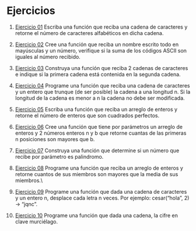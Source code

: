 # Ejercicios
1. [Ejercicio 01](./Scripts/main01.cpp) Escriba una función que reciba una cadena de caracteres y retorne el número de caracteres alfabéticos en dicha cadena.

2. [Ejercicio 02](./Scripts/main02.cpp) Cree una función que reciba un nombre escrito todo en mayúsculas y un número, verifique si la suma de los códigos ASCII son iguales al número recibido.

3. [Ejercicio 03](./Scripts/main03.cpp) Construya una función que reciba 2 cadenas de caracteres e indique si la primera cadena está contenida en la segunda cadena.

4. [Ejercicio 04](./Scripts/main04.cpp) Programe una función que reciba una cadena de caracteres y un entero que trunque (de ser posible) la cadena a una longitud n. Si la longitud de la cadena es menor a n la cadena no debe ser modificada.

5. [Ejercicio 05](./Scripts/main05.cpp) Escriba una función que reciba un arreglo de enteros y retorne el número de enteros que son cuadrados perfectos.

6. [Ejercicio 06](./Scripts/main06.cpp) Cree una función que tiene por parámetros un arreglo de enteros y 2 números enteros n y b que retorne cuantas de las primeras n posiciones son mayores que b.

7. [Ejercicio 07](./Scripts/main07.cpp) Construya una función que determine si un número que recibe por parámetro es palindromo.

8. [Ejercicio 08](./Scripts/main08.cpp) Programe una función que reciba un arreglo de enteros y retorne cuantos de sus miembros son mayores que la media de sus miembros.\

9. [Ejercicio 09](./Scripts/main09.cpp) Programe una función que dada una cadena de caracteres y un entero n, desplace cada letra n veces. Por ejemplo: cesar(“hola”, 2) -> “jqnc”.

10. [Ejercicio 10](./Scripts/main10.cpp) Programe una función que dada una cadena, la cifre en clave murciélago.


